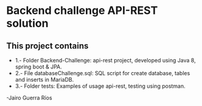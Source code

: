 # Backend challenge API-REST solution
## This project contains
* 1.- Folder Backend-Challenge: api-rest project, developed using Java 8, spring boot & JPA.
* 2.- File databaseChallenge.sql: SQL script for create database, tables and inserts in MariaDB.
* 3.- Folder tests: Examples of usage api-rest, testing using postman.

-Jairo Guerra Ríos
